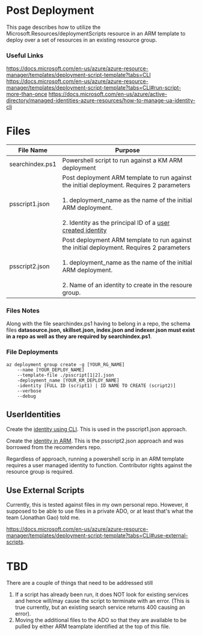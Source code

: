 # Post Deployment

This page describes how to utilize the Microsoft.Resources/deploymentScripts resource in an ARM template to deploy over a set of resources in an existing resource group. 

### Useful Links
https://docs.microsoft.com/en-us/azure/azure-resource-manager/templates/deployment-script-template?tabs=CLI
https://docs.microsoft.com/en-us/azure/azure-resource-manager/templates/deployment-script-template?tabs=CLI#run-script-more-than-once
https://docs.microsoft.com/en-us/azure/active-directory/managed-identities-azure-resources/how-to-manage-ua-identity-cli


# Files

|File Name|Purpose|
|------|------|
|searchindex.ps1|Powershell script to run against a KM ARM deployment|
|psscript1.json|Post deployment ARM template to run against the initial deployment. Requires 2 parameters<br><br>1. deployment_name as the name of the initial ARM deployment.<br><br>2. Identity as the principal ID of a [user created identity](https://docs.microsoft.com/en-us/azure/active-directory/managed-identities-azure-resources/how-to-manage-ua-identity-cli)|
|psscript2.json|Post deployment ARM template to run against the initial deployment. Requires 2 parameters<br><br>1. deployment_name as the name of the initial ARM deployment.<br><br>2. Name of an identity to create in the resoure group.|

### Files Notes
Along with the file searchindex.ps1 having to belong in a repo, the schema files <b>datasource.json, skillset.json, index.json and indexer.json must exist in a repo as well as they are required by searchindex.ps1</b>.

### File Deployments
```
az deployment group create -g [YOUR_RG_NAME] 
    --name [YOUR_DEPLOY_NAME] 
    --template-file ./psscript[1|2].json 
    -deployment_name [YOUR_KM_DEPLOY_NAME] 
    -identity [FULL ID (script1) | ID NAME TO CREATE (script2)] 
    --verbose 
    --debug
```

## UserIdentities

Create the [identity using CLI](https://docs.microsoft.com/en-us/azure/active-directory/managed-identities-azure-resources/how-to-manage-ua-identity-cli). This is used in the psscript1.json approach. 

Create the [identity in ARM](https://dev.azure.com/AZGlobal/Azure%20Global%20CAT%20Engineering/_git/RetailRecommendation?version=GBmaster&path=%2Fsrc%2Ftemplate%2Ftemplate.json). This is the psscript2.json approach and was borrowed from the recomenders repo. 

Regardless of approach, running a powershell scrip in an ARM template requires a user managed identity to function. Contributor rights against the resource group is required. 

## Use External Scripts

Currently, this is tested against files in my own personal repo. However, it supposed to be able to use files in a private ADO, or at least that's what the team (Jonathan Gao) told me. 

https://docs.microsoft.com/en-us/azure/azure-resource-manager/templates/deployment-script-template?tabs=CLI#use-external-scripts. 

# TBD

There are a couple of things that need to be addressed still

1. If a script has already been run, it does NOT look for existing services and hence will/may cause the script to terminate with an error. (This is true currently, but an existing search service returns 400 causing an error). 
2. Moving the additional files to the ADO so that they are available to be pulled by either ARM teamplate identified at the top of this file. 